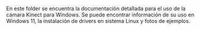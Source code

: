 En este folder se encuentra la documentación detallada para el uso de la cámara Kinect para Windows. Se puede encontrar información de su uso en Windows 11, la instalación de drivers en sistema Linux y fotos de ejemplos.
